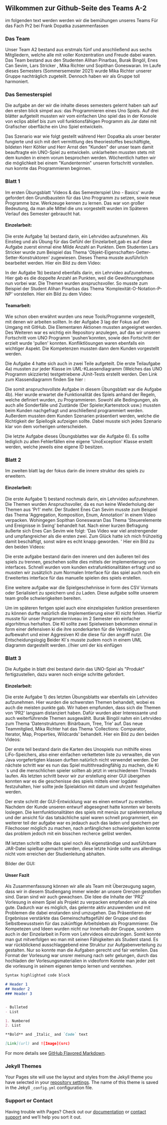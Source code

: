 ## Wilkommen zur Github-Seite des Teams A-2 

im folgenden text werden werden wir die bemühungen unseres Teams Für das Fach Pr2 bei Frank Dopatka zusammenfassen

### Das Team     

Unser Team A2 bestand aus erstmals fünf und anschließend aus sechs Mitgliedern, welche alle mit 
voller Konzentration und Freude dabei waren. 
Das Team bestand aus den Studenten Alihan Pinarbas, Burak Bingöl, Enes Can Sevim, Lars Stricker
, Mika Richter und Sopithan Goneswaran. Im Laufe dieses Semesters (Sommersemester 2021) wurde Mika Richter unserer
Gruppe nachträglich zugeteilt. Dennoch haben wir als Gruppe toll harmoniert.


### Das Semesterspiel

Die aufgabe an der wir die inhalte dieses semesters gelernt haben sah auf den ersten blick simpel aus:
das Programmieren eines Uno Spiels.
Auf drei blätter aufgeteilt mussten wir vom einfachen Uno spiel das in der Konsole von eclips ablief bis zum voll funktionsfähigen Programm als Jar datei mit Grafischer oberfläche ein Uno Spiel entwickeln.

Das Szenario war wie folgt gestellt während Herr Dopatka als unser berater fungierte und sich mit dert vermittlung des theoriestoffes beschäftigte, bildeten Herr Köhler und Herr Arnst den "Kunden" der unser team damit beauftragte ein UNO-Spiel zu entwickeln.
unklarheiten mussten stets mit dem kunden in einem vorum besprochen werden. Wöchentlich hatten wir die möglichkeit bei einem "Kundentermin" unseren fortschritt vorstellen.
nun konnte das Programmieren beginnen.



  ### Blatt 1
  
  Im ersten Übungsblatt 'Videos & das Semesterspiel Uno - Basics' wurde gefordert den Grundbaustein für das Uno Programm zu setzen, sowie neue Programme bzw. Werkzeuge kennen zu lernen.
Das war von großer Bedeutung, da man alle Mittel die uns vorgestellt wurden im Späteren Verlauf des Semester gebraucht hat.

#### Einzelarbeit:

Die erste Aufgabe 1a) bestand darin, ein Lehrvideo aufzunehmen. Als Einstieg und als Übung für das Gefühl der Einzelarbeit,gab es auf diese Aufgabe zuerst einmal eine Milde Anzahl an Punkten. 
Dem Studenten Lars Stricker wurde zum Beispiel das Thema 'Objekt-Eigenschaften-Getter-Setter-Konstruktoren' zugewiesen. Dieses Thema musste ausführlich bearbeitet werden.
Hier ein Bild zu dem Video:



In der Aufgabe 1b) bestand ebenfalls darin, ein Lehrvideo aufzunehmen. Hier gab es die doppelte Anzahl an Punkten, weil die Gewöhnungsphase nun vorbei war. Die Themen wurden anspruchsvoller.
So musste zum Beispiel der Student Alihan Pinarbas das Thema 'Komplexität-O-Notation-P-NP' vorstellen.
Hier ein Bild zu dem Video:

#### Teamarbeit:


Wie schon oben erwähnt wurden uns neue Tools/Programme vorgestellt, mit denen wir arbeiten sollten. In der Aufgabe 3 lag der Fokus auf den Umgang mit GitHub. Die Elementaren Aktionen
mussten angeeignet werden. Des Weiteren war es wichtig ein Repository anzulegen, auf das wir unseren Fortschritt vom UNO Programm 'pushen'konnten, sowie den Fortschritt der erzielt wurde
'pullen' konnten. Konfliktlösungen waren ebenfalls ein wichtiger Aspekt. Die Kompetenzen mussten dann dem Kunden vorgestellt werden.


Die Aufgabe 4 hatte sich auch in zwei Teile aufgeteilt. Die erste Teilaufgabe 4a) mussten zur jeder Klasse im UML-KLassendiagramm (Welches das UNO Programm skizzierte) testgetriebene
JUnit-Tests erstellt werden. Den Link zum Klassendiagramm finden Sie hier :

Die somit anspruchsvollste Aufgabe in diesem Übungsblatt war die Aufgabe 4b). Hier wurde erwartet die Funktionalität des Spiels anhand der Regeln, welche definiert wurden, zu Programmieren.
Sowohl alle Bedingungen, als auch alle Sonderfälle und Zustände (Der Spieler,Kartenstock usw.) mussten beim Kunden nachgefragt und anschließend programmiert werden. Außerdem mussten dem Kunden Szenarien präsentiert werden, welche
die Richtigkeit der Spiellogik aufzeigen sollte. Dabei musste sich jedes Szenario klar von dem vorherigen unterscheiden.

Die letzte Aufgabe dieses Übungsblattes war die Aufgabe 6). Es sollte lediglich zu allen Fehlerfällen eine eigene 'UnoException' Klasse erstellt werden, welche jeweils eine eigene ID besitzen.
  
  
  
  ### Blatt 2
  
  Im zweiten blatt lag der fokus darin die innere struktur des spiels zu erweitern.
  
  #### Einzelarbeit:

Die erste Aufgabe 1) bestand nochmals darin, ein Lehrvideo aufzunehmen. Die Themen wurden Anspruchsvoller, da es nun keine Wiederholung der Themen aus 'Pr1' mehr. Der Student Enes Can Sevim
musste zum Beispiel das Thema 'Aggregation, Komposition, Enum, Annotation' in einem Video verpacken. Wohingegen Sopithan Goneswaran Das Thema 'Steuerelemente und Ereignisse in Swing' behandelt hat.
Nach einer kurzen Befragung äußerte sich Enes Can Sevim wie folgt: 'Das Video war viel anstrengender und umpfangreicher als die ersten zwei. Zum Glück hatte ich mich frühzeitig damit beschäftigt,
sonst wäre es echt knapp geworden. '
Hier ein Bild zu den beiden Videos:
  
Die erste aufgabe bestand darin den inneren und den äußeren teil des spiels zu trennen, geschehen sollte dies mittels der implementierung von interfaces.
Schnell wurden vom kunden extrafunktionalitäten erfragt und so mussten wir zusätzlich zum Normalen Interface für das spiel auch noch ein Erweitertes interface für das manuelle spielen des spiels erstellen.


Eine weitere aufgabe war die Spielgeschehnisse in form des CSV Vormats oder Serialisiert zu speichern und zu Laden. Diese aufgabe sollte unserem team große schwierigkeiten bereiten.


Um im späteren fertgen spiel auch eine einzelspielen funktion presentieren zu können durfte natürlich die Implementierung einer KI nicht fehlen. Hierfür musste für unser Programmierniveau im 2 Semester ein einfacher algorhitmus herhalten. Die KI sollte zwei Spielweisen bekommen einmal in form einer defensiven ki die ihre sonderkarten für die Verteidigun aufbewahrt und einer Aggresiven KI die diese für den angriff nutzt. Die Entscheidungslogig Beider KI´s musste zudem noch in einem UML diagramm dargestellt werden.
//hier uml der kis einfügen
  
  
  ### Blatt 3
  
  Die Aufgabe in blatt drei bestand darin das UNO-Spiel als "Produkt" fertigzustellen, dazu waren noch einige schritte gefordert.
  
  #### Einzelarbeit:

Die erste Aufgabe 1) des letzten Übungsblatts war ebenfalls ein Lehrvideo aufzunehmen. Hier wurden die schwersten Themen behandelt, wobei es auch die meisten punkte gab.
Wir haben empfunden, dass sich die Themen von 'PR2' langsam distanziert haben. Dafür wurden aber Interessante und auch weiterführende Themen ausgewählt.
Burak Bingöl nahm ein Lehrvideo zum Thema 'Datenstrukturen: Binärbaum, Tree, Trie' auf. Das neue Teammitglied, Mika Richter hat das Thema 'Collections: Comparator, Iterator, Map, Properties, Wildcards'
behandelt.
Hier ein Bild zu den beiden Videos:
  
Der erste teil bestand darin die Karten des Unospiels nun mithilfe eines LiFo-Speichers, also einer einfachen verketteten liste zu verwalten, die von Java vorgefertigten klassen durften natürlich nicht verwendet werden. Der nächste schritt war es nun das Spiel multithreadingfähig zu machen, die Ki´s und die menschlichen spieler sollten ab jetzt in verschiedenen Threads laufen. Als letzten schritt bevor wir zur erstellung einer GUI übergehen konnten war es die geschenisse des spiels mittels einer logdatei festzuhalten, hier sollte jede Spielaktion mit datum und uhrzeit festgehalten werden.

Der erste schritt der GUI-Entwicklung war es einen entwurf zu erstellen. Nachdem der Kunde unseren entwurf abgesegnet hatte konnten wir bereits loslegen.
Die kernfunktionalitäten des spiels mit menüs zur spielererstellung und der ansicht für das tatsächliche spiel waren schnell programmiert, ein weiterer teil der aufgabe war es jedauch auch das laden und speichern per Filechooser möglich zu machen, nach anfänglichen schwierigkeiten konnte das problem jedoch mit ein bisschen recherce gelöst werden.

IM letzten schritt sollte das spiel noch Als eigenständige und ausführbare JAR-Datei spielbar gemacht werden, diese letzte hürde sollte uns allerdings nicht vom erreichen der Studienleitung abhalten.

Bilder der GUI:

#### Unser Fazit

Als Zusammenfassung können wir alle als Team mit Überzeugung sagen, dass wir in diesem Studiengang immer wieder an unsere Grenzen gestoßen sind. Daran sind wir auch gewachsen.
Die Idee die Inhalte der 'PR2' Vorlesung in einem Spiel als Projekt zu verpacken empfanden wir als eine gute. Dadurch war es möglich, das gelernte aktiv anzuwenden und mit
Problemen die dabei enstanden sind umzugehen. Das Präsentieren der Ergebnisse verstärkte das Gemeinschaftsgefühl der Gruppe und das Selbstbewusstsein für das zukünftige
Arbeitsleben als Programmierer. Die Kompetezen und Ideen wurden nicht nur Innerhalb der Gruppe, sondern auch in der Einzelarbeit in Form von Lehrvideos einzubringen. Somit konnte man gut
mitverfolgen wo man mit seinen Fähigkeiten als Student stand. Es war rückblickend ausschlaggebend eine Struktur zur Aufgabenverteilung zu gestalten. Nur so konnte man die Aufgaben gerecht und fair verteilen. Das Format der Vorlesung war unsrer meinung nach sehr gelungen, durch das hochladen der Vorlesungsmaterialien in videoform Konnte man jeder zeit die vorlesung in seinem eigenen tempo lernen und verstehen.
  
  
  ```markdown
Syntax highlighted code block

# Header 1
## Header 2
### Header 3


- Bulleted
- List

1. Numbered
2. List

**Bold** and _Italic_ and `Code` text

[Link](url) and ![Image](src)
```

For more details see [GitHub Flavored Markdown](https://guides.github.com/features/mastering-markdown/).

### Jekyll Themes

Your Pages site will use the layout and styles from the Jekyll theme you have selected in your [repository settings](https://github.com/Lars202/Md/settings/pages). The name of this theme is saved in the Jekyll `_config.yml` configuration file.

### Support or Contact

Having trouble with Pages? Check out our [documentation](https://docs.github.com/categories/github-pages-basics/) or [contact support](https://support.github.com/contact) and we’ll help you sort it out.
